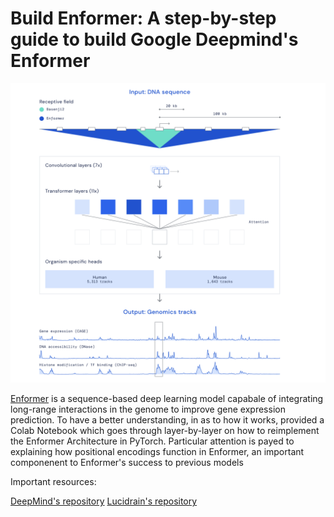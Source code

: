# Build Enformer: A step-by-step guide to build Google Deepmind's Enformer

![alt text](enfomer.png)

[Enformer](https://www.nature.com/articles/s41592-021-01252-x#Sec8) is a sequence-based deep learning model capabale of integrating long-range interactions in the genome to improve gene expression prediction. To have a better understanding, in as to how it works, provided a Colab Notebook which goes through layer-by-layer on how to reimplement the Enformer Architecture in PyTorch. Particular attention is payed to explaining how positional encodings function in Enformer, an important componenent to Enformer's success to previous models

Important resources:

[DeepMind's repository](https://github.com/google-deepmind/deepmind-research/tree/master/enformer)
[Lucidrain's repository](https://github.com/lucidrains/enformer-pytorch)